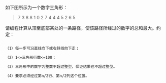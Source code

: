 如下图所示为一个数字三角形：

> 7
> 3 8
> 8 1 0
> 2 7 4 4
> 4 5 2 6 5

请编程计算从顶至底部某处的一条路径，使该路径所经过的数字的总和最大。约定：

```latex

（1）每一步可沿直线向下或右斜线向下走；

（2）1<=三角形行数<=100；

（3）三角形中的数字为整数不超过整型，保证结果也不超过整型。

（4）要求必须经过第n/2行、第n/2列这个位置。


```


